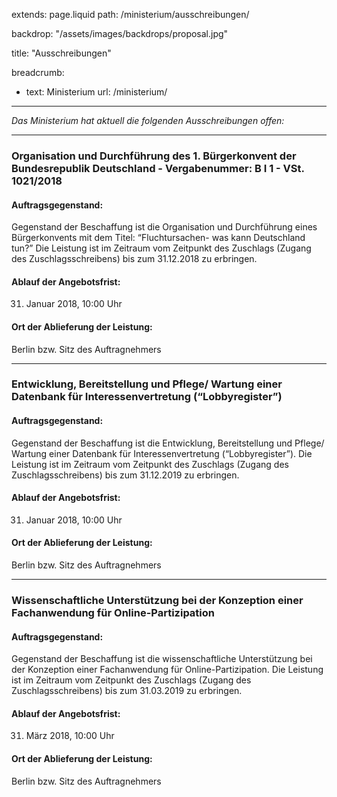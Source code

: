 extends: page.liquid
path: /ministerium/ausschreibungen/

backdrop: "/assets/images/backdrops/proposal.jpg"

title: "Ausschreibungen"

breadcrumb:
 - text: Ministerium
   url: /ministerium/

---

_Das Ministerium hat aktuell die folgenden Ausschreibungen offen:_

---

### Organisation und Durchführung des 1. Bürgerkonvent der Bundesrepublik Deutschland - Vergabenummer: B I 1 - VSt. 1021/2018

#### Auftragsgegenstand:
Gegenstand der Beschaffung ist die Organisation und Durchführung eines Bürgerkonvents mit dem Titel: “Fluchtursachen- was kann Deutschland tun?” Die Leistung ist im Zeitraum vom Zeitpunkt des Zuschlags (Zugang des Zuschlagsschreibens) bis zum 31.12.2018 zu erbringen.

#### Ablauf der Angebotsfrist:
31. Januar 2018, 10:00 Uhr

#### Ort der Ablieferung der Leistung:
Berlin bzw. Sitz des Auftragnehmers

---

### Entwicklung, Bereitstellung und Pflege/ Wartung einer Datenbank für Interessenvertretung (“Lobbyregister”)

#### Auftragsgegenstand:
Gegenstand der Beschaffung ist die Entwicklung, Bereitstellung und Pflege/ Wartung einer Datenbank für Interessenvertretung (“Lobbyregister”). Die Leistung ist im Zeitraum vom Zeitpunkt des Zuschlags (Zugang des Zuschlagsschreibens) bis zum 31.12.2019 zu erbringen.

#### Ablauf der Angebotsfrist:
31. Januar 2018, 10:00 Uhr

#### Ort der Ablieferung der Leistung:
Berlin bzw. Sitz des Auftragnehmers

---

### Wissenschaftliche Unterstützung bei der Konzeption einer Fachanwendung für Online-Partizipation

#### Auftragsgegenstand:
Gegenstand der Beschaffung ist die wissenschaftliche Unterstützung bei der Konzeption einer Fachanwendung für Online-Partizipation. Die Leistung ist im Zeitraum vom Zeitpunkt des Zuschlags (Zugang des Zuschlagsschreibens) bis zum 31.03.2019 zu erbringen.

#### Ablauf der Angebotsfrist:
31. März 2018, 10:00 Uhr

#### Ort der Ablieferung der Leistung:
Berlin bzw. Sitz des Auftragnehmers

